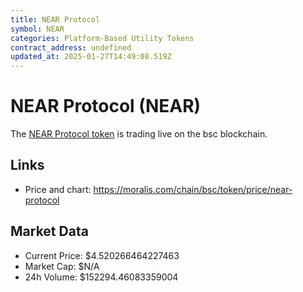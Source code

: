 ```yaml
---
title: NEAR Protocol
symbol: NEAR
categories: Platform-Based Utility Tokens
contract_address: undefined
updated_at: 2025-01-27T14:49:08.519Z
---
```


# NEAR Protocol (NEAR)
The [NEAR Protocol token](https://moralis.com/chain/bsc/token/price/near-protocol) is trading live on the bsc blockchain.

## Links
- Price and chart: https://moralis.com/chain/bsc/token/price/near-protocol

## Market Data
- Current Price: $4.520266464227463
- Market Cap: $N/A
- 24h Volume: $152294.46083359004
